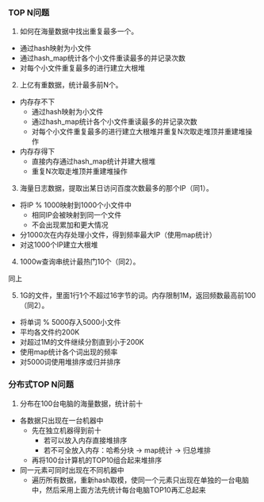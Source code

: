 
### TOP N问题

1. 如何在海量数据中找出重复最多一个。

- 通过hash映射为小文件
- 通过hash_map统计各个小文件重读最多的并记录次数
- 对每个小文件重复最多的进行建立大根堆

2. 上亿有重数据，统计最多前N个。

- 内存存不下
  - 通过hash映射为小文件
  - 通过hash_map统计各个小文件重读最多的并记录次数
  - 对每个小文件重复最多的进行建立大根堆并重复N次取走堆顶并重建堆操作
- 内存存得下
  - 直接内存通过hash_map统计并建大根堆
  - 重复N次取走堆顶并重建堆操作

3. 海量日志数据，提取出某日访问百度次数最多的那个IP（同1）。

- 将IP % 1000映射到1000个小文件中
  - 相同IP会被映射到同一个文件
  - 不会出现累加和更大情况
- 分1000次在内存处理小文件，得到频率最大IP（使用map统计）
- 对这1000个IP建立大根堆

4. 1000w查询串统计最热门10个（同2）。

同上

5. 1G的文件，里面1行1个不超过16字节的词。内存限制1M，返回频数最高前100（同2）。

- 将单词 % 5000存入5000小文件
- 平均各文件约200K
- 对超过1M的文件继续分割直到小于200K
- 使用map统计各个词出现的频率
- 对5000词使用堆排序或归并排序

### 分布式TOP N问题

1. 分布在100台电脑的海量数据，统计前十

- 各数据只出现在一台机器中
  - 先在独立机器得到前十
    - 若可以放入内存直接堆排序
    - 若不可全放入内存：哈希分块 -> map统计 -> 归总堆排
  - 再将100台计算机的TOP10组合起来堆排序
- 同一元素可同时出现在不同机器中
  - 遍历所有数据，重新hash取模，使同一个元素只出现在单独的一台电脑中，然后采用上面方法先统计每台电脑TOP10再汇总起来
